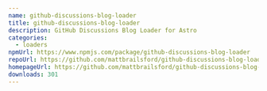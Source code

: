 ```yaml
---
name: github-discussions-blog-loader
title: github-discussions-blog-loader
description: GitHub Discussions Blog Loader for Astro
categories:
  - loaders
npmUrl: https://www.npmjs.com/package/github-discussions-blog-loader
repoUrl: https://github.com/mattbrailsford/github-discussions-blog-loader
homepageUrl: https://github.com/mattbrailsford/github-discussions-blog-loader
downloads: 301
---
```

